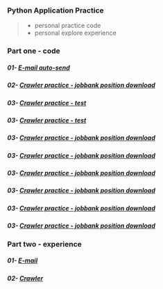 ### Python Application Practice
> * personal practice code
> * personal explore experience

### Part one - code
##### 01- [E-mail auto-send](https://github.com/yoyoleo/Python-mail-auto-send/tree/yoyoleo-patch-1)
##### 02- [Crawler practice - jobbank position download](https://github.com/yoyoleo/Python-Application-Practice/edit/yoyoleo-patch-2)
##### 03- [Crawler practice - test](./blob/main/Email-auto-send)
##### 03- [Crawler practice - test](./Email-auto-send)
##### 03- [Crawler practice - jobbank position download]()
##### 03- [Crawler practice - jobbank position download]()
##### 03- [Crawler practice - jobbank position download]()
##### 03- [Crawler practice - jobbank position download]()
##### 03- [Crawler practice - jobbank position download]()
##### 03- [Crawler practice - jobbank position download]()


### Part two - experience
##### 01- [E-mail]()
##### 02- [Crawler]()

